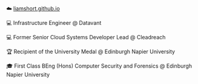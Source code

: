 ☁️ [liamshort.github.io](https://liamshort.github.io)

💻 Infrastructure Engineer @ Datavant

💻 Former Senior Cloud Systems Developer Lead @ Cleadreach

🏆 Recipient of the University Medal @ Edinburgh Napier University

🎓 First Class BEng (Hons) Computer Security and Forensics @ Edinburgh Napier University
